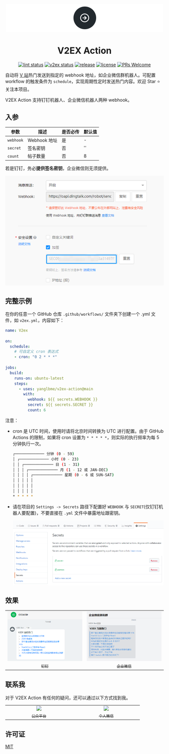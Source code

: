 <p align="center">
  <a href="https://github.com/yanglbme/v2ex-action">
    <img src="./images/logo.png">
  </a>
</p>

<h1 align="center">V2EX Action</h1>

<div align="center">

[![lint status](https://github.com/yanglbme/v2ex-action/workflows/Lint/badge.svg)](https://github.com/yanglbme/v2ex-action/actions) [![v2ex status](https://github.com/yanglbme/v2ex-action/workflows/V2ex/badge.svg)](https://github.com/yanglbme/v2ex-action/actions) [![release](https://img.shields.io/github/v/release/yanglbme/v2ex-action.svg)](../../releases) [![license](https://badgen.net/github/license/yanglbme/v2ex-action)](./LICENSE) [![PRs Welcome](https://badgen.net/badge/PRs/welcome/green)](../../pulls)

</div>

自动将 [V 站](https://v2ex.com)热门发送到指定的 webhook 地址，如企业微信群机器人。可配置 workflow 的触发条件为 `schedule`，实现周期性定时发送热门内容。欢迎 Star ⭐ 关注本项目。

V2EX Action 支持钉钉机器人、企业微信机器人两种 webhook。

## 入参

| 参数      | 描述         | 是否必传 | 默认值 |
| --------- | ------------ | -------- | ------ |
| `webhook` | Webhook 地址 | 是       | -      |
| `secret`  | 签名密钥     | 否       | ''     |
| `count`   | 帖子数量     | 否       | 8      |

若是钉钉，务必**提供签名密钥**，企业微信则无须提供。

![](./images/dingding_secret.png)

## 完整示例

在你的任意一个 GitHub 仓库 `.github/workflows/` 文件夹下创建一个 .yml 文件，如 `v2ex.yml`，内容如下：

```yml
name: V2ex

on:
  schedule:
    # 可自定义 cron 表达式
    - cron: "0 2 * * *"

jobs:
  build:
    runs-on: ubuntu-latest
    steps:
      - uses: yanglbme/v2ex-action@main
        with:
          webhook: ${{ secrets.WEBHOOK }}
          secret: ${{ secrets.SECRET }}
          count: 6
```

注意：

- cron 是 UTC 时间，使用时请将北京时间转换为 UTC 进行配置。由于 GitHub Actions 的限制，如果将 cron 设置为 `* * * * *`，则实际的执行频率为每 5 分钟执行一次。

  ```bash
  ┌───────────── 分钟 (0 - 59)
  │ ┌───────────── 小时 (0 - 23)
  │ │ ┌───────────── 日 (1 - 31)
  │ │ │ ┌───────────── 月 (1 - 12 或 JAN-DEC)
  │ │ │ │ ┌───────────── 星期 (0 - 6 或 SUN-SAT)
  │ │ │ │ │
  │ │ │ │ │
  │ │ │ │ │
  * * * * *
  ```

- 请在项目的 `Settings -> Secrets` 路径下配置好 `WEBHOOK` 与 `SECRET`(仅钉钉机器人要配置)，不要直接在 `.yml` 文件中暴露地址跟密钥。

  ![](./images/config.png)

## 效果

<table>
  <tr>
    <td align="center" style="width: 400px;">
      <a href="https://ding-doc.dingtalk.com/doc#/serverapi3/iydd5h">
        <img src="./images/dingding_res.png" style="width: 360px;"><br>
        <sub>钉钉</sub>
      </a>
    </td>
    <td align="center" style="width: 400px;">
      <a href="https://work.weixin.qq.com/api/doc/90000/90136/91770">
        <img src="./images/qyweixin_res.png" style="width: 360px;"><br>
        <sub>企业微信</sub>
      </a>
    </td>
  </tr>
</table>

## 联系我

对于 V2EX Action 有任何的疑问，还可以通过以下方式找到我。

<table>
  <tr>
    <td align="center" style="width: 200px;">
      <a href="https://github.com/doocs">
        <img src="https://cdn.jsdelivr.net/gh/yanglbme/v2ex-action@main/images/qrcode-for-doocs.jpg" style="width: 400px;"><br>
        <sub>公众平台</sub>
      </a><br>
    </td>
    <td align="center" style="width: 200px;">
      <a href="https://github.com/yanglbme">
        <img src="https://cdn.jsdelivr.net/gh/yanglbme/v2ex-action@main/images/qrcode-for-yanglbme.jpg" style="width: 400px;"><br>
        <sub>个人微信</sub>
      </a><br>
    </td>
  </tr>
</table>

## 许可证

[MIT](LICENSE)
